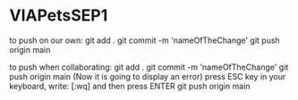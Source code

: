 # VIAPetsSEP1
to push on our own:
git add .
git commit -m 'nameOfTheChange'
git push origin main

to push when collaborating:
git add .
git commit -m 'nameOfTheChange'
git push origin main
(Now it is going to display an error)
press ESC key in your keyboard, write: [:wq] and then press ENTER
git push origin main
